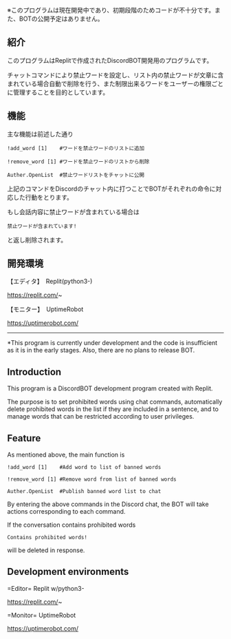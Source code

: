 ※このプログラムは現在開発中であり、初期段階のためコードが不十分です。また、BOTの公開予定はありません。





## **紹介**

このプログラムはReplitで作成されたDiscordBOT開発用のプログラムです。

チャットコマンドにより禁止ワードを設定し、リスト内の禁止ワードが文章に含まれている場合自動で削除を行う、また制限出来るワードをユーザーの権限ごとに管理することを目的としています。


## **機能**

主な機能は前述した通り


`!add_word [1]    #ワードを禁止ワードのリストに追加`

`!remove_word [1] #ワードを禁止ワードのリストから削除`
 
`Auther.OpenList  #禁止ワードリストをチャットに公開`


上記のコマンドをDiscordのチャット内に打つことでBOTがそれぞれの命令に対応した行動をとります。

もし会話内容に禁止ワードが含まれている場合は


`禁止ワードが含まれています!`

と返し削除されます。



## **開発環境**

【エディタ】　Replit(python3-)


https://replit.com/~


【モニター】　UptimeRobot


https://uptimerobot.com/





***





*This program is currently under development and the code is insufficient as it is in the early stages. Also, there are no plans to release BOT.





## **Introduction**

This program is a DiscordBOT development program created with Replit.

The purpose is to set prohibited words using chat commands, automatically delete prohibited words in the list if they are included in a sentence, and to manage words that can be restricted according to user privileges.

## **Feature**

As mentioned above, the main function is


`!add_word [1]    #Add word to list of banned words`

`!remove_word [1] #Remove word from list of banned words`
 
`Auther.OpenList  #Publish banned word list to chat`


By entering the above commands in the Discord chat, the BOT will take actions corresponding to each command.

If the conversation contains prohibited words


`Contains prohibited words!`

will be deleted in response.



## **Development environments**

=Editor= Replit w/python3-


https://replit.com/~


=Monitor= UptimeRobot


https://uptimerobot.com/
